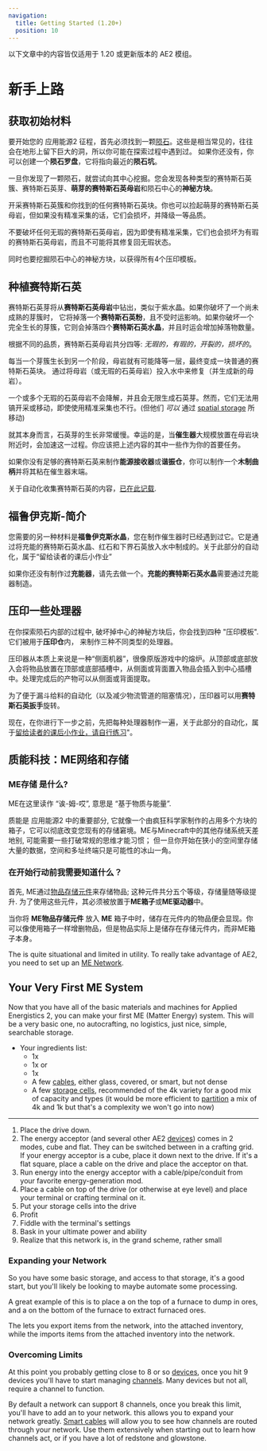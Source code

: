 ```yaml
---
navigation:
  title: Getting Started (1.20+)
  position: 10
---
```


<div class="notification is-info">
  以下文章中的内容皆仅适用于 1.20 或更新版本的 AE2 模组。
</div>

# 新手上路

## 获取初始材料

要开始您的 应用能源2 征程，首先必须找到一颗[陨石](ae2-mechanics/astroperties.md)。这些是相当常见的，往往会在地形上留下巨大的洞，所以你可能在探索过程中遇到过。
如果你还没有，你可以创建一个**陨石罗盘**，它将指向最近的**陨石坑**。

一旦你发现了一颗陨石，就尝试向其中心挖掘。您会发现各种类型的赛特斯石英簇、赛特斯石英芽、**萌芽的赛特斯石英母岩**和陨石中心的**神秘方块**。

开采赛特斯石英簇和你找到的任何赛特斯石英块。你也可以捡起萌芽的赛特斯石英母岩，但如果没有精准采集的话，它们会损坏，并降级一等品质。

不要破坏任何无瑕的赛特斯石英母岩，因为即使有精准采集，它们也会损坏为有瑕的赛特斯石英母岩，而且不可能将其修复回无瑕状态。

同时也要挖掘陨石中心的神秘方块，以获得所有4个压印模板。

## 种植赛特斯石英

赛特斯石英芽将从**赛特斯石英母岩**中钻出，类似于紫水晶。如果你破坏了一个尚未成熟的芽簇时，
它将掉落一个**赛特斯石英粉**，且不受时运影响。如果你破坏一个完全生长的芽簇，它则会掉落四个**赛特斯石英水晶**，并且时运会增加掉落物数量。

根据不同的品质，赛特斯石英母岩共分四等: *无瑕的，有瑕的，开裂的，损坏的*。

每当一个芽簇生长到另一个阶段，母岩就有可能降等一层，最终变成一块普通的赛特斯石英块。
通过将母岩（或无瑕的石英母岩）投入水中来修复（并生成新的母岩）。

一个或多个无瑕的石英母岩不会降解，并且会无限生成石英芽。然而，它们无法用镐开采或移动，即使使用精准采集也不行。(但他们 *可以* 通过 [spatial storage](ae2-mechanics/spatial-io.md) 所移动)

就其本身而言，石英芽的生长非常缓慢。幸运的是，当**催生器**大规模放置在母岩块附近时，会加速这一过程。你应该把上述内容的其中一些作为你的首要任务。


如果你没有足够的赛特斯石英来制作**能源接收器**或**谐振仓**，你可以制作一个**木制曲柄**并将其粘在催生器末端。

关于自动化收集赛特斯石英的内容，[已在此记载](example-setups/simple-certus-farm.md).

## 福鲁伊克斯-简介

您需要的另一种材料是**福鲁伊克斯水晶**，您在制作催生器时已经遇到过它。它是通过将充能的赛特斯石英水晶、红石和下界石英放入水中制成的。关于此部分的自动化，属于“留给读者的课后小作业”

如果你还没有制作过**充能器**，请先去做一个。**充能的赛特斯石英水晶**需要通过充能器制造。 

## 压印一些处理器

在你探索陨石内部的过程中, 破坏掉中心的神秘方块后，你会找到四种 "压印模板". 它们被用于**压印仓**内， 来制作三种不同类型的处理器。

压印器从本质上来说是一种“侧面机器”，很像原版游戏中的熔炉。从顶部或底部放入会将物品放置在顶部或底部插槽中，从侧面或背面置入物品会插入到中心插槽中。处理完成后的产物可以从侧面或背面提取。

为了便于漏斗给料的自动化（以及减少物流管道的阻塞情况），压印器可以用**赛特斯石英扳手**旋转。

现在，在你进行下一步之前，先把每种处理器制作一遍，关于此部分的自动化，属于[留给读者的课后小作业，请自行练习](example-setups/processor-automation.md)"。

## 质能科技：ME网络和存储

### ME存储 是什么?

ME在这里读作 “诶-姆-哎”, 意思是 “基于物质与能量”.

质能是 应用能源2 中的重要部分, 它就像一个由疯狂科学家制作的占用多个方块的箱子，它可以彻底改变您现有的存储窘境。ME与Minecraft中的其他存储系统天差地别, 
可能需要一些打破常规的思维才能习惯； 但一旦你开始在狭小的空间里存储大量的数据，空间和多址终端只是可能性的冰山一角。

### 在开始行动前我需要知道什么？

首先, ME通过[物品存储元件](items-blocks-machines/storage_cells.md)来存储物品; 这种元件共分五个等级，存储量随等级提升. 
为了使用这些元件，其必须被放置于**ME箱子**或**ME驱动器**中。

当你将 **ME物品存储元件** 放入 **ME** 箱子中时，储存在元件内的物品便会显现。你可以像使用箱子一样增删物品，但是物品实际上是储存在存储元件内，而非ME箱子本身。

The <ItemLink id="chest" /> is quite situational and limited in utility. To really
take advantage of AE2, you need to set up an [ME Network](ae2-mechanics/me-network-connections.md).

## Your Very First ME System

Now that you have all of the basic materials and machines for Applied Energistics 2, you can make your first ME (Matter Energy) system. This will be a very basic one, no autocrafting, no logistics, just nice, simple, searchable storage.

<GameScene zoom="6" interactive={true}>
<ImportStructure src="assets/assemblies/tiny_me_system.snbt" />

</GameScene>

*   Your ingredients list:
    * 1x <ItemLink id="drive" />
    * 1x <ItemLink id="terminal" /> or <ItemLink id="crafting_terminal" />
    * 1x <ItemLink id="energy_acceptor" />
    * A few [cables](items-blocks-machines/cables.md), either glass, covered, or smart, but not dense
    * A few [storage cells](items-blocks-machines/storage_cells.md), recommended of the 4k variety for a good mix of
    capacity and types (it would be more efficient to [partition](items-blocks-machines/cell_workbench.md) a mix of 4k and 1k but that's a complexity we won't go into now)
---
1.  Place the drive down.
2.  The energy acceptor (and several other AE2 [devices](ae2-mechanics/devices.md)) comes in 2 modes, cube and flat. They can be switched between in a crafting grid. If your energy acceptor is a cube, place it down next to the drive. If it's a flat square, place a cable on the drive and place the acceptor on that.
3.  Run energy into the energy acceptor with a cable/pipe/conduit from your favorite energy-generation mod.
4.  Place a cable on top of the drive (or otherwise at eye level) and place your terminal or crafting terminal on it.
5.  Put your storage cells into the drive
6.  Profit
7.  Fiddle with the terminal's settings
8.  Bask in your ultimate power and ability
9.  Realize that this network is, in the grand scheme, rather small

### Expanding your Network

So you have some basic storage, and access to that storage, it's a good start, but you'll likely be looking to maybe
automate some processing.

A great example of this is to place a <ItemLink id="export_bus" /> on the top of a furnace to
dump in ores, and a <ItemLink id="import_bus" />
on the bottom of the furnace to extract furnaced ores.

The <ItemLink id="export_bus" /> lets you export items from the network, into the attached
inventory, while the <ItemLink id="import_bus" /> imports items from the attached inventory into
the network.

### Overcoming Limits

At this point you probably getting close to 8 or so [devices](ae2-mechanics/devices.md), once you hit 9 devices you'll have to start
managing [channels](ae2-mechanics/channels.md). Many devices but not all, require a channel to
function.

By default a network can support 8 channels, once you break this limit, you'll have to add
an <ItemLink id="controller" /> to your network. this allows you to expand your network greatly.
[Smart cables](items-blocks-machines/cables.md) will allow you to see how channels are routed through your network. Use them extensively when starting out to learn how channels act, or if you have a lot of redstone and glowstone.
